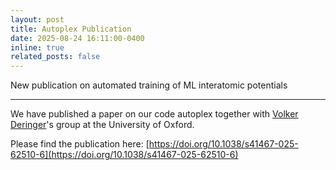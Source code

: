 ```yaml
---
layout: post
title: Autoplex Publication
date: 2025-08-24 16:11:00-0400
inline: true
related_posts: false
---
```


New publication on automated training of ML interatomic potentials

---

We have published a paper on our code autoplex together with [Volker Deringer](https://www.chem.ox.ac.uk/people/volker-deringer)'s group at the University of Oxford.

Please find the publication here: [https://doi.org/10.1038/s41467-025-62510-6](https://doi.org/10.1038/s41467-025-62510-6)
